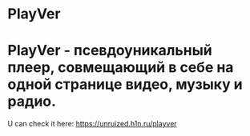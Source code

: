﻿# PlayVer
# PlayVer - псевдоуникальный плеер, совмещающий в себе на одной странице видео, музыку и радио.
U can check it here: https://unruized.h1n.ru/playver
